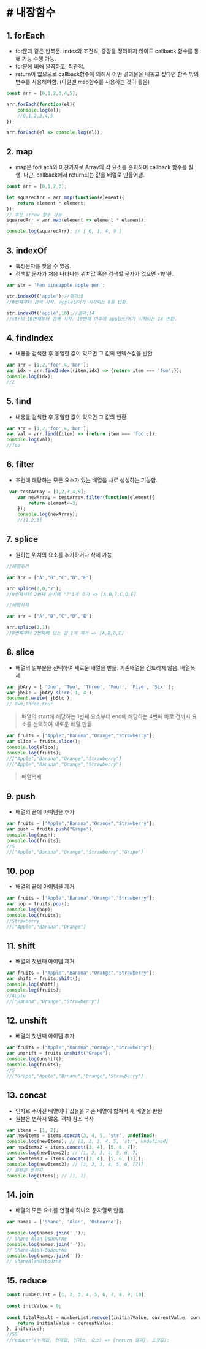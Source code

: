 # # 내장함수

## 1. forEach
* for문과 같은 반복문. index와 조건식, 증감을 정의하지 않아도 callback 함수를 통해 기능 수행 가능. 
* for문에 비해 깔끔하고, 직관적.
* return이 없으므로 callback함수에 의해서 어떤 결과물을 내놓고 싶다면 함수 밖의 변수를 사용해야함. (이럴땐 map함수를 사용하는 것이 좋음) 


```js
const arr = [0,1,2,3,4,5];

arr.forEach(function(el){
    console.log(el);
    //0,1,2,3,4,5
});

arr.forEach(el => console.log(el));
```

## 2. map
* map은 forEach와 마찬가지로 Array의 각 요소를 순회하며 callback 함수를 실행. 다만, callback에서 return되는 값을 배열로 만들어냄.

```js
const arr = [0,1,2,3];

let squaredArr = arr.map(function(element){
    return element * element;
});
// 혹은 arrow 함수 가능
squaredArr = arr.map(element => element * element);

console.log(squaredArr); // [ 0, 1, 4, 9 ]
```

## 3. indexOf
* 특정문자를 찾을 수 있음.
* 검색할 문자가 처음 나타나는 위치값 혹은 검색할 문자가 없으면 -1반환.

```js
var str = 'Pen pineapple apple pen';

str.indexOf('apple');//결과:8
//0번째부터 검색 시작. apple단어가 시작되는 8을 반환.

str.indexOf('apple',10);//결과:14
//str의 10번째부터 검색 시작. 10번째 이후에 apple단어가 시작되는 14 반환.

```

## 4. findIndex
* 내용을 검색한 후 동일한 값이 있으면 그 값의 인덱스값을 반환

```js
var arr = [1,2,'foo',4,'bar'];
var idx = arr.findIndex((item,idx) => {return item === 'foo';});
console.log(idx);
//2
```

## 5. find
* 내용을 검색한 후 동일한 값이 있으면 그 값의 반환

```js
var arr = [1,2,'foo',4,'bar'];
var val = arr.find((item) => {return item === 'foo';});
console.log(val);
//foo
```

## 6. filter
* 조건에 해당하는 모든 요소가 있는 배열을 새로 생성하는 기능함.

```js
 var testArray = [1,2,3,4,5];
    var newArray = testArray.filter(function(element){
        return element<=3;
    });
    console.log(newArray);
    //[1,2,3]
```

## 7. splice
* 원하는 위치의 요소를 추가하거나 삭제 가능

```js 
//배열추가

var arr = ["A","B","C","D","E"];

arr.splice(2,0,"7");
//0번째부터 2번째 순서에 "7"1개 추가 => [A,B,7,C,D,E]
```

```js 
//배열삭제

var arr = ["A","B","C","D","E"];

arr.splice(2,1);
//0번째부터 2번째에 있는 값 1개 제거 => [A,B,D,E]
```

## 8. slice
* 배열의 일부분을 선택하여 새로운 배열을 만듦. 기존배열을 건드리지 않음. 배열복제

```js
var jbAry = [ 'One', 'Two', 'Three', 'Four', 'Five', 'Six' ];
var jbSlc = jbAry.slice( 1, 4 );
document.write( jbSlc );
// Two,Three,Four
```
> 배열의 start에 해당하는 1번째 요소부터 end에 해당하는 4번째 바로 전까지 요소를 선택하여 새로운 배열 만듦.

```js
var fruits = ["Apple","Banana","Orange","Strawberry"];
var slice = fruits.slice();
console.log(slice);
console.log(fruits);
//["Apple","Banana","Orange","Strawberry"]
//["Apple","Banana","Orange","Strawberry"]
```
> 배열복제

## 9. push
* 배열의 끝에 아이템을 추가

```js
var fruits = ["Apple","Banana","Orange","Strawberry"];
var push = fruits.push("Grape");
console.log(push);
console.log(fruits);
//5
//["Apple","Banana","Orange","Strawberry","Grape"]
```

## 10. pop
* 배열의 끝에 아이템을 제거

```js
var fruits = ["Apple","Banana","Orange","Strawberry"];
var pop = fruits.pop();
console.log(pop);
console.log(fruits);
//Strawberry
//["Apple","Banana","Orange"]
```

## 11. shift
* 배열의 첫번째 아이템 제거
```js
var fruits = ["Apple","Banana","Orange","Strawberry"];
var shift = fruits.shift();
console.log(shift);
console.log(fruits);
//Apple
//["Banana","Orange","Strawberry"]
```

## 12. unshift
* 배열의 첫번째 아이템 추가

```js
var fruits = ["Apple","Banana","Orange","Strawberry"];
var unshift = fruits.unshift("Grape");
console.log(unshift);
console.log(fruits);
//5
//["Grape","Apple","Banana","Orange","Strawberry"]
```

## 13. concat
* 인자로 주어진 배열이나 값들을 기존 배열에 합쳐서 새 배열을 반환
* 원본은 변하지 않음. 객체 참조 복사

```js
var items = [1, 2];
var newItems = items.concat(3, 4, 5, 'str', undefined);
console.log(newItems); // [1, 2, 3, 4, 5, 'str', undefined]
var newItems2 = items.concat([3, 4], [5, 6, 7]);
console.log(newItems2); // [1, 2, 3, 4, 5, 6, 7]
var newItems3 = items.concat([3, 4], [5, 6, [7]]);
console.log(newItems3); // [1, 2, 3, 4, 5, 6, [7]]
// 원본은 변하지 
console.log(items); // [1, 2]
```

## 14. join
* 배열의 모든 요소를 연결해 하나의 문자열로 만듦.

```js
var names = ['Shane', 'Alan', 'Osbourne'];

console.log(names.join(' ')); 
// Shane Alan Osbourne
console.log(names.join('-')); 
// Shane-Alan-Osbourne
console.log(names.join('')); 
// ShaneAlanOsbourne
```

## 15. reduce


```js
const numberList = [1, 2, 3, 4, 5, 6, 7, 8, 9, 10];
 
const initValue = 0;
 
const totalResult = numberList.reduce((initialValue, currentValue, currentIndex, array) => {
    return initialValue + currentValue;
}, initValue);
//55
//reducer((누적값, 현재값, 인덱스, 요소) => {return 결과}, 초깃값);
```
